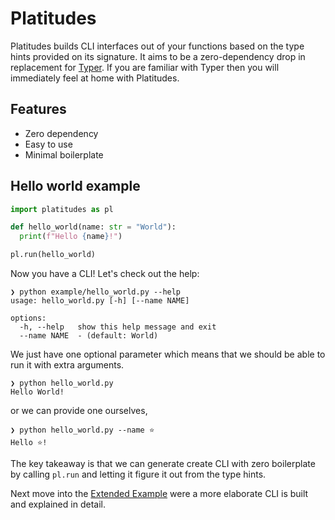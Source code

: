 # Platitudes

Platitudes builds CLI interfaces out of your functions based on the type hints
provided on its signature. It aims to be a zero-dependency drop in replacement
for [Typer](https://typer.tiangolo.com/). If you are familiar with Typer then
you will immediately feel at home with Platitudes.

## Features

- Zero dependency
- Easy to use
- Minimal boilerplate

## Hello world example

```python
import platitudes as pl

def hello_world(name: str = "World"):
  print(f"Hello {name}!")

pl.run(hello_world)
```

Now you have a CLI! Let's check out the help:

```
❯ python example/hello_world.py --help
usage: hello_world.py [-h] [--name NAME]

options:
  -h, --help   show this help message and exit
  --name NAME  - (default: World)
```

We just have one optional parameter which means that we should be able to run
it with extra arguments.

```
❯ python hello_world.py               
Hello World!
```

or we can provide one ourselves,

```
❯ python hello_world.py --name ⭐
Hello ⭐!
```

The key takeaway is that we can generate create CLI with zero boilerplate by
calling `pl.run` and letting it figure it out from the type hints.

Next move into the  [Extended Example](extended_example.md) were a more
elaborate CLI is built and explained in detail.
